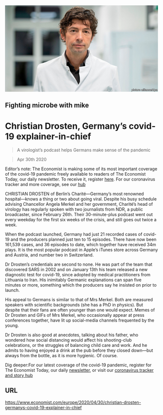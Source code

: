 ![](./images/20200502_EUP002_0.jpg)

## Fighting microbe with mike

# Christian Drosten, Germany’s covid-19 explainer-in-chief

> A virologist’s podcast helps Germans make sense of the pandemic

> Apr 30th 2020

Editor’s note: The Economist is making some of its most important coverage of the covid-19 pandemic freely available to readers of The Economist Today, our daily newsletter. To receive it, register [here](https://www.economist.com//newslettersignup). For our coronavirus tracker and more coverage, see our [hub](https://www.economist.com//coronavirus)

CHRISTIAN DROSTEN of Berlin’s Charité—Germany’s most renowned hospital—knows a thing or two about going viral. Despite his busy schedule advising Chancellor Angela Merkel and her government, Charité’s head of virology has regularly spoken with two journalists from NDR, a public broadcaster, since February 26th. Their 30-minute-plus podcast went out every weekday for the first six weeks of the crisis, and still goes out twice a week.

When the podcast launched, Germany had just 21 recorded cases of covid-19 and the producers planned just ten to 15 episodes. There have now been 161,539 cases, and 36 episodes to date, which together have received 34m plays. It is the most popular podcast in Apple’s iTunes store across Germany and Austria, and number two in Switzerland.

Dr Drosten’s credentials are second to none. He was part of the team that discovered SARS in 2002 and on January 13th his team released a new diagnostic test for covid-19, since adopted by medical practitioners from Lithuania to Iran. His inimitably Germanic explanations can span five minutes or more, something which the producers say he insisted on prior to launch.

His appeal to Germans is similar to that of Mrs Merkel. Both are measured speakers with scientific backgrounds (she has a PhD in physics). But despite that their fans are often younger than one would expect. Memes of Dr Drosten and GIFs of Mrs Merkel, who occasionally appear at press conferences together, have lit up social-media channels frequented by the young.

Dr Drosten is also good at anecdotes, talking about his father, who wondered how social distancing would affect his shooting-club celebrations, or the struggles of balancing child care and work. And he admits to having enjoyed a drink at the pub before they closed down—but always from the bottle, as it is more hygienic. Of course.

Dig deeper:For our latest coverage of the covid-19 pandemic, register for The Economist Today, our daily [newsletter](https://www.economist.com//newslettersignup), or visit our [coronavirus tracker and story hub](https://www.economist.com//coronavirus)

## URL

https://www.economist.com/europe/2020/04/30/christian-drosten-germanys-covid-19-explainer-in-chief
